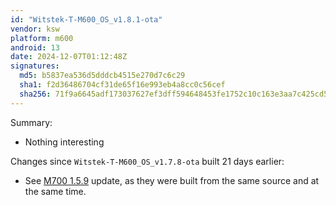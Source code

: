 ```yaml
---
id: "Witstek-T-M600_OS_v1.8.1-ota"
vendor: ksw
platform: m600
android: 13
date: 2024-12-07T01:12:48Z
signatures:
  md5: b5837ea536d5dddcb4515e270d7c6c29
  sha1: f2d36486704cf31de65f16e993eb4a8cc0c56cef
  sha256: 71f9a6645adf173037627ef3dff594648453fe1752c10c163e3aa7c425cd543b
---
```

Summary:
- Nothing interesting

Changes since `Witstek-T-M600_OS_v1.7.8-ota` built 21 days earlier:
- See [M700 1.5.9](/headunits/updates/ksw/m700/witstek-t-m700_os_v159-ota) update, as they were built from the same source and at the same time.
